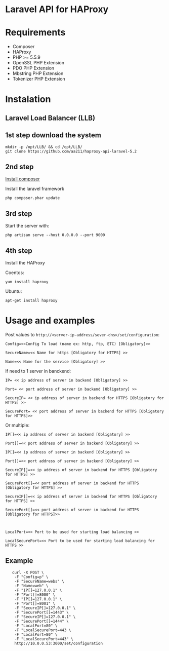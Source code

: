 # Laravel API for HAProxy

# Requirements 

* Composer
* HAProxy
* PHP >= 5.5.9
* OpenSSL PHP Extension
* PDO PHP Extension
* Mbstring PHP Extension
* Tokenizer PHP Extension

# Instalation

## Laravel Load Balancer (LLB)

## 1st step download the system

    mkdir -p /opt/LLB/ && cd /opt/LLB/
    git clone https://github.com/aa211/haproxy-api-laravel-5.2

## 2nd step 

[Install composer](https://getcomposer.org/download/)

  Install the laravel framework
  
    php composer.phar update

## 3rd step

Start the server with:
  
    php artisan serve --host 0.0.0.0 --port 9000
  
## 4th step

Install the HAProxy

Coentos:
  
    yum install haproxy

Ubuntu:

    apt-get install haproxy
  
# Usage and examples

  Post values to ``http://<server-ip-address/sever-dns>/set/configuration``:
  
    Config=<<Config To load (name ex: http, ftp, ETC) [Obligatory]>>
    
    SecureName=<< Name for https [Obligatory for HTTPS] >>
    
    Name=<< Name for the service [Obligatory] >>
  
  
  If need to 1 server in banckend:
  
    IP= << ip address of server in backend [Obligatory] >>
    
    Port= << port address of server in backend [Obligatory] >>
    
    SecureIP= << ip address of server in backend for HTTPS [Obligatory for HTTPS] >>
    
    SecurePort= << port address of server in backend for HTTPS [Obligatory for HTTPS]>>
  
  
  Or multiple:
  
    IP[]=<< ip address of server in backend [Obligatory] >>
    
    Port[]=<< port address of server in backend [Obligatory] >>
    
    IP[]=<< ip address of server in backend [Obligatory] >>
    
    Port[]=<< port address of server in backend [Obligatory] >>
    
    SecureIP[]=<< ip address of server in backend for HTTPS [Obligatory for HTTPS] >>
    
    SecurePort[]=<< port address of server in backend for HTTPS [Obligatory for HTTPS] >>
    
    SecureIP[]=<< ip address of server in backend for HTTPS [Obligatory for HTTPS] >>
    
    SecurePort[]=<< port address of server in backend for HTTPS [Obligatory for HTTPS]>>
  
  
  
    LocalPort=<< Port to be used for starting load balancing >>
    
    LocalSecurePort=<< Port to be used for starting load balancing for HTTPS >>
    
## Example 
    
       curl -X POST \
        -F "Config=p" \
        -F "SecureName=webs" \
        -F "Name=web" \
        -F "IP[]=127.0.0.1" \
        -F "Port[]=8000" \
        -F "IP[]=127.0.0.1" \
        -F "Port[]=8001" \
        -F "SecureIP[]=127.0.0.1" \
        -F "SecurePort[]=1443" \
        -F "SecureIP[]=127.0.0.1" \
        -F "SecurePort[]=1444" \
        -F "LocalPort=80" \
        -F "LocalSecurePort=443 \
        -F "LocalPort=80" \
        -F "LocalSecurePort=443" \
        http://10.0.0.53:3000/set/configuration 
